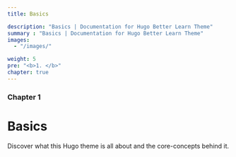 ```yaml
---
title: Basics

description: "Basics | Documentation for Hugo Better Learn Theme"
summary : "Basics | Documentation for Hugo Better Learn Theme"
images: 
  - "/images/"

weight: 5
pre: "<b>1. </b>"
chapter: true
---
```


### Chapter 1

# Basics

Discover what this Hugo theme is all about and the core-concepts behind it.
